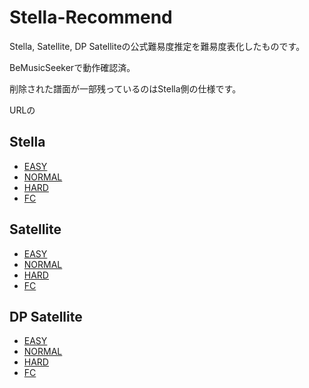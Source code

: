 # Stella-Recommend

Stella, Satellite, DP Satelliteの公式難易度推定を難易度表化したものです。

BeMusicSeekerで動作確認済。

削除された譜面が一部残っているのはStella側の仕様です。

URLの

## Stella
- [EASY](https://ladymade-star.github.io/Stella-Recommend/st/ec/index.html)
- [NORMAL](https://ladymade-star.github.io/Stella-Recommend/st/gc/index.html)
- [HARD](https://ladymade-star.github.io/Stella-Recommend/st/hc/index.html)
- [FC](https://ladymade-star.github.io/Stella-Recommend/st/fc/index.html)

## Satellite
- [EASY](https://ladymade-star.github.io/Stella-Recommend/sl/ec/index.html)
- [NORMAL](https://ladymade-star.github.io/Stella-Recommend/sl/gc/index.html)
- [HARD](https://ladymade-star.github.io/Stella-Recommend/sl/hc/index.html)
- [FC](https://ladymade-star.github.io/Stella-Recommend/sl/fc/index.html)

## DP Satellite
- [EASY](https://ladymade-star.github.io/Stella-Recommend/dp/ec/index.html)
- [NORMAL](https://ladymade-star.github.io/Stella-Recommend/dp/gc/index.html)
- [HARD](https://ladymade-star.github.io/Stella-Recommend/dp/hc/index.html)
- [FC](https://ladymade-star.github.io/Stella-Recommend/dp/fc/index.html)